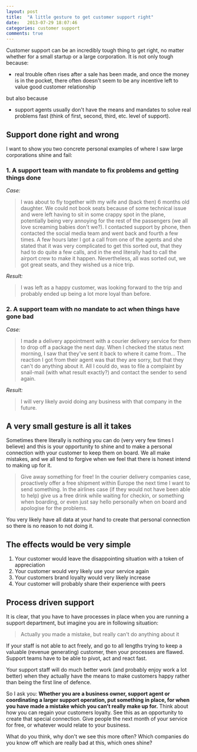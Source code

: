 ```yaml
---
layout: post
title:  "A little gesture to get customer support right"
date:   2013-07-29 18:07:46
categories: customer support
comments: true
---
```


Customer support can be an incredibly tough thing to get right, no matter whether for a small startup or a large corporation. It is not only tough because: 

* real trouble often rises after a sale has been made, and once the money is in the pocket, there often doesn't seem to be any incentive left to value good customer relationship

but also because 

* support agents usually don't have the means and mandates to solve real problems fast (think of first, second, third, etc. level of support).

## Support done right and wrong

I want to show you two concrete personal examples of where I saw large corporations shine and fail:

### 1. A support team with mandate to fix problems and getting things done

*Case:*

> I was about to fly together with my wife and (back then) 6 months old daughter. We could not book seats because of some technical issue and were left having to sit in some crappy spot in the plane, potentially being very annoying for the rest of the passengers (we all love screaming babies don't we?). I contacted support by phone, then contacted the social media team and went back and fourth a few times. A few hours later I got a call from one of the agents and she stated that it was very complicated to get this sorted out, that they had to do quite a few calls, and in the end literally had to call the airport crew to make it happen. Nevertheless, all was sorted out, we got great seats, and they wished us a nice trip.

*Result:*

> I was left as a happy customer, was looking forward to the trip and probably ended up being a lot more loyal than before.

### 2. A support team with no mandate to act when things have gone bad

*Case:*

> I made a delivery appointment with a courier delivery service for them to drop off a package the next day. When I checked the status next morning, I saw that they've sent it back to where it came from... The reaction I got from their agent was that they are sorry, but that they can't do anything about it. All I could do, was to file a complaint by snail-mail (with what result exactly?) and contact the sender to send again.

*Result:*

> I will very likely avoid doing any business with that company in the future.

## A very small gesture is all it takes

Sometimes there literally is nothing you can do (very very few times I believe) and this is your opportunity to shine and to make a personal connection with your customer to keep them on board. We all make mistakes, and we all tend to forgive when we feel that there is honest intend to making up for it.

> Give away something for free! In the courier delivery companies case, proactively offer a free shipment within Europe the next time I want to send something. In the airlines case (if they would not have been able to help) give us a free drink while waiting for checkin, or something when boarding, or even just say hello personally when on board and apologise for the problems. 

You very likely have all data at your hand to create that personal connection so there is no reason to not doing it.

## The effects would be very simple

1. Your customer would leave the disappointing situation with a token of appreciation
2. Your customer would very likely use your service again
3. Your customers brand loyalty would very likely increase
4. Your customer will probably share their experience with peers

## Process driven support

It is clear, that you have to have processes in place when you are running a support department, but imagine you are in following situation:

> Actually you made a mistake, but really can't do anything about it

If your staff is not able to act freely, and go to all lengths trying to keep a valuable (revenue generating) customer, then
your processes are flawed. Support teams have to be able to pivot, act and react fast. 

Your support staff will do much better work (and probably enjoy work a lot better) when they actually have the means to make customers happy rather than being the first line of defence.

So I ask you: **Whether you are a business owner, support agent or coordinating a larger support operation, put something in place, for when you have made a mistake which you can't really make up for.** Think about how you can regain your customers loyalty. See this as an opportunity to create that special connection. Give people the next month of your service for free, or whatever would relate to your business.

What do you think, why don't we see this more often?
Which companies do you know off which are really bad at this, which ones shine?  
